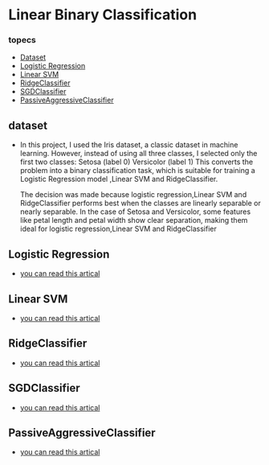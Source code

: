 # Linear Binary Classification

### topecs

- [Dataset](#dataset)
- [Logistic Regression](#logistic-regression)
- [Linear SVM](#linear-svm)
- [RidgeClassifier](#ridgeclassifier)
- [SGDClassifier](#sgdclassifier)
- [PassiveAggressiveClassifier](#passiveaggressiveclassifier)
## dataset
  - In this project, I used the Iris dataset, a classic dataset in machine learning.
    However, instead of using all three classes, I selected only the first two classes:
    Setosa (label 0)
    Versicolor (label 1)
    This converts the problem into a binary classification task, which is suitable for training a Logistic Regression model ,Linear SVM and RidgeClassifier.

    The decision was made because logistic regression,Linear SVM and RidgeClassifier performs best when the classes are linearly separable or nearly separable.
    In the case of Setosa and Versicolor, some features like petal length and petal width show clear separation, making them ideal for logistic regression,Linear SVM and RidgeClassifier

## Logistic Regression

   - [you can read this artical](https://www.geeksforgeeks.org/understanding-logistic-regression/)

## Linear SVM
 - [you can read this artical](https://medium.com/@akhil0435/linear-svm-classification-40dde297c931)
## RidgeClassifier
 - [you can read this artical](https://www.geeksforgeeks.org/ridge-classifier/)
## SGDClassifier
 - [you can read this artical](https://www.geeksforgeeks.org/stochastic-gradient-descent-classifier/)
## PassiveAggressiveClassifier
 - [you can read this artical](https://www.geeksforgeeks.org/passive-aggressive-classifiers/)